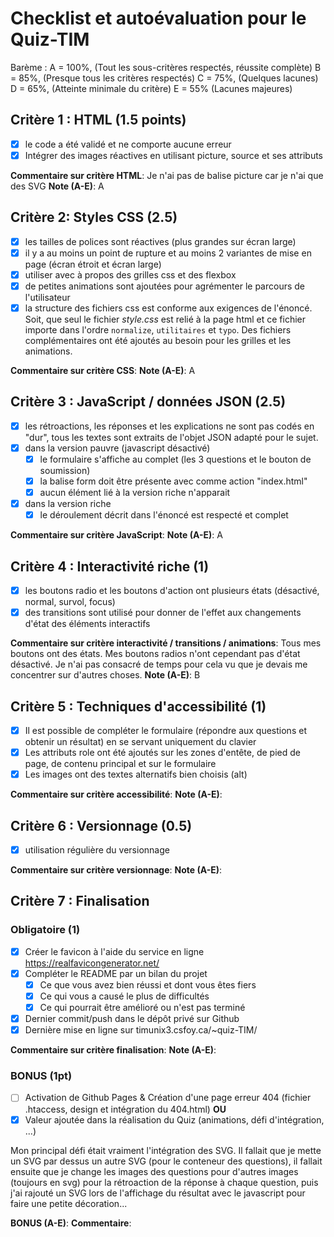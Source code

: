 # Checklist et autoévaluation pour le Quiz-TIM

Barème : 
A = 100%, (Tout les sous-critères respectés, réussite complète)
B = 85%, (Presque tous les critères respectés)
C = 75%, (Quelques lacunes)
D = 65%, (Atteinte minimale du critère)
E = 55% (Lacunes majeures)

## Critère 1 : HTML (1.5 points)
- [x] le code a été validé et ne comporte aucune erreur
- [x] Intégrer des images réactives en utilisant picture, source et ses attributs 

__Commentaire sur critère HTML__: Je n'ai pas de balise picture car je n'ai que des SVG
__Note (A-E)__: A

## Critère 2: Styles CSS (2.5)
- [x] les tailles de polices sont réactives (plus grandes sur écran large)
- [x] il y a au moins un point de rupture et au moins 2 variantes de mise en page (écran étroit et écran large)
- [x] utiliser avec à propos des grilles css et des flexbox
- [x] de petites animations sont ajoutées pour agrémenter le parcours de l'utilisateur
- [x] la structure des fichiers css est conforme aux exigences de l'énoncé. Soit, que seul le fichier *style.css* est relié à la page html et ce fichier importe dans l'ordre `normalize`, `utilitaires` et `typo`. Des fichiers complémentaires ont été ajoutés au besoin pour les grilles et les animations.

__Commentaire sur critère CSS__: 
__Note (A-E)__: A

## Critère 3 :  JavaScript / données JSON (2.5)
- [x] les rétroactions, les réponses et les explications ne sont pas codés en "dur", tous les textes sont extraits de l'objet JSON adapté pour le sujet.
- [x] dans la version  pauvre (javascript désactivé)
    - [x] le formulaire s'affiche au complet (les 3 questions et le bouton de soumission)
    - [x] la balise form doit être présente avec comme action "index.html"
    - [x] aucun élément lié à la version riche n'apparait
- [x] dans la version riche
    - [x] le déroulement décrit dans l'énoncé est respecté et complet

__Commentaire sur critère JavaScript__: 
__Note (A-E)__: A

## Critère 4 :  Interactivité riche (1)
- [x] les boutons radio et les boutons d'action ont plusieurs états (désactivé, normal, survol, focus)
- [x] des transitions sont utilisé pour donner de l'effet aux changements d'état des éléments interactifs
 
__Commentaire sur critère interactivité / transitions / animations__:  Tous mes boutons ont des états. Mes boutons radios n'ont cependant pas d'état désactivé. Je n'ai pas consacré de temps pour cela vu que je devais me concentrer sur d'autres choses.
__Note (A-E)__: B

## Critère 5 :  Techniques d'accessibilité (1)
- [x] Il est possible de compléter le formulaire (répondre aux questions et obtenir un résultat) en se servant uniquement du clavier
- [x] Les attributs role ont été ajoutés sur les zones d'entête, de pied de page, de contenu principal et sur le formulaire
- [x] Les images ont des textes alternatifs bien choisis (alt)
 
__Commentaire sur critère accessibilité__: 
__Note (A-E)__: 

## Critère 6 :  Versionnage (0.5)
- [x] utilisation régulière du versionnage
 
__Commentaire sur critère versionnage__: 
__Note (A-E)__: 

## Critère 7 :  Finalisation 
### Obligatoire (1)
- [x] Créer le favicon à l'aide du service en ligne https://realfavicongenerator.net/
- [x] Compléter le README par un bilan du projet
    - [x] Ce que vous avez bien réussi et dont vous êtes fiers
    - [x] Ce qui vous a causé le plus de difficultés
    - [x] Ce qui pourrait être amélioré ou n'est pas terminé
- [x] Dernier commit/push dans le dépôt privé sur Github
- [x] Dernière mise en ligne sur timunix3.csfoy.ca/~quiz-TIM/ 
 
__Commentaire sur critère finalisation__: 
__Note (A-E)__: 

### BONUS (1pt)
- [ ] Activation de Github Pages & Création d'une page erreur 404 (fichier .htaccess, design et intégration du 404.html)
__OU__
- [x] Valeur ajoutée dans la réalisation du Quiz (animations, défi d'intégration, ...)

Mon principal défi était vraiment l'intégration des SVG. Il fallait que je mette un SVG par dessus un autre SVG (pour le conteneur des questions), il fallait ensuite que je change les images des questions pour d'autres images (toujours en svg) pour la rétroaction de la réponse à chaque question, puis j'ai rajouté un SVG lors de l'affichage du résultat avec le javascript pour faire une petite décoration...

__BONUS (A-E)__: 
__Commentaire__:
